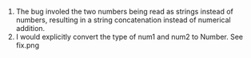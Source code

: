 1) The bug involed the two numbers being read as strings instead of numbers, resulting in a string concatenation instead of numerical addition.
2) I would explicitly convert the type of num1 and num2 to Number. See fix.png
